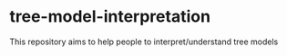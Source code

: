 # tree-model-interpretation
This repository aims to help people to interpret/understand tree models
